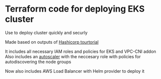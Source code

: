 # Terraform code for deploying EKS cluster

Use to deploy cluster quickly and securly

Made based on outputs of [Hashicorp tourtorial](https://github.com/hashicorp/learn-terraform-provision-eks-cluster/tree/main)

It includes all necessary IAM roles and policies for EKS and VPC-CNI addon  
Also includes an [autoscaler](https://github.com/kubernetes/autoscaler/blob/master/cluster-autoscaler/cloudprovider/aws/README.md) with the neccesary role with policies for autodiscovering the node groups  

Now also includes AWS Load Balancer with Helm provider to deploy it
